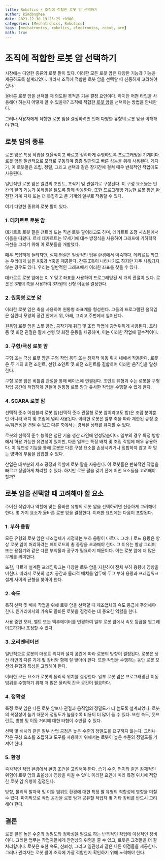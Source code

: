 ```yaml
---
title: Robotics / 조직에 적합한 로봇 암 선택하기
author: kimdonghee
date: 2021-12-30 19:23:29 +0900
categories: [Mechatronics, Robotics]
tags: [mechatronics, robotics, electronics, robot, arm]
math: true
---
```


# **조직에 적합한 로봇 암 선택하기**

시장에는 다양한 종류의 로봇 팔이 있다. 이러한 모든 로봇 암은 다양한 기능과 기능을 제공하도록 설계되었다. 따라서 조직에 적합한 로봇 암을 선택할 때 신중하게 고려해야 한다.

올바른 로봇 암을 선택할 때 의도된 목적은 기본 결정 요인이다. 하지만 어떤 타입을 사용해야 하는지 어떻게 알 수 있을까? 조직에 적합한 [로봇 암](https://www.universal-robots.com/ko/제품/)을 선택하는 방법을 안내한다.

그러나 사용자에게 적합한 로봇 암을 결정하려면 먼저 다양한 유형의 로봇 암을 이해해야 한다.

## **로봇 암의 종류**

로봇 암은 특정 작업을 효율적이고 빠르고 정확하게 수행하도록 프로그래밍된 기계이다. 로봇 암은 일반적으로 모터로 구동되며 종종 일관되고 빠른 성능을 위해 사용된다. 게다가, 이 로봇들은 조립, 정렬, 그리고 선택과 같은 장기간에 걸쳐 매우 반복적인 작업에도 사용된다.

일반적인 로봇 암은 일련의 조인트, 조작기 및 관절기로 구성된다. 이 구성 요소들은 인간의 팔의 기능과 움직임을 닮도록 함께 작동한다. 또한 프로그래밍 가능한 로봇 암은 완전한 기계 자체 또는 더 복잡하고 큰 기계의 일부로 작동할 수 있다.

여기 다양한 종류의 로봇 팔이 있다.

### **1. 데카르트 로봇 암**

데카르트 로봇 팔은 갠트리 또는 직선 로봇 팔이라고도 하며, 데카르트 조정 시스템에서 이름을 따왔다. 르네 데카르트는 17세기에 대수 방정식을 사용하여 그래프에 기하학적 곡선을 그리기 위해 이 로봇들을 개발했다.

매우 복잡하게 들리지만, 실제 현실은 일상적인 업무 환경에서 익숙하다. 데카르트 좌표는 우리에게 넓은 X축과 Y축을 제공한다. 간혹 Z축이 나타나기도 하지만 자주 사용되지 않는 경우도 있다. 우리는 일반적인 그래프에서 이러한 좌표를 찾을 수 있다.

데카르트 로봇 암에는 X, Y 및 Z 좌표를 사용하여 프로그래밍된 세 개의 관절이 있다. 로봇은 3개의 축을 사용하여 3차원의 선형 이동을 결정한다.

### **2. 원통형 로봇 암**

이러한 로봇 암은 축을 사용하여 원통형 좌표계를 형성한다. 그들의 프로그램된 움직임은 실린더 모양의 공간 안에서 위, 아래, 그리고 주변에서 일어난다.  

원통형 로봇 암은 스폿 용접, 공작기계 취급 및 조립 작업에 광범위하게 사용된다. 프리즘 및 회전 관절은 팔에 선형 및 회전 운동을 제공하며, 이는 이러한 작업에 필수적이다.

### **3. 구형/극성 로봇 암**

구형 또는 극성 로봇 암은 구형 작업 봉투 또는 잠재적 이동 위치 내에서 작동한다. 로봇은 두 개의 회전 조인트, 선형 조인트 및 회전 조인트를 결합하여 이러한 움직임을 달성한다.

구형 로봇 암은 비틀림 관절을 통해 베이스에 연결된다. 조인트 유형과 수는 로봇을 구형 작업 공간에 적합하게 만들어 원통형 로봇 암과 유사한 작업을 수행할 수 있게 한다.

### **4. SCARA 로봇 암**

선택적 준수 어셈블리 로봇 암(선택적 준수 관절형 로봇 암이라고도 함)은 조립 분야뿐만 아니라 배치 및 조립에 널리 사용된다. 이러한 로봇은 일부 축을 따라 제한된 규정 준수/유연성을 견딜 수 있고 다른 축에서는 경직된 상태를 유지할 수 있다.

로봇의 선택적 준수 능력은 첨단 기술 생산 라인에 안성맞춤이다. 일부의 경우 특정 방향에서 허용 가능한 유연성이 있지만, 다른 일부는 특정 배치 및 조립 작업에 매우 유용하다. 이 유연성 기능을 통해 로봇은 다른 구성 요소를 손상시키거나 접합하지 않고 꼭 맞는 영역에 부품을 삽입할 수 있다.

산업은 대부분의 제조 공정과 역할에 로봇 팔을 사용한다. 이 로봇들은 반복적인 작업을 빠르고 정밀하게 처리할 수 있다. 하지만 로봇 팔을 갖기 전에 어떤 요소들을 고려해야 할까?

## **로봇 암을 선택할 때 고려해야 할 요소**

주어진 작업이나 역할에 맞는 올바른 유형의 로봇 암을 선택하려면 신중하게 고려해야 한다. 몇 가지 요소가 올바른 로봇 암을 결정한다. 이러한 요인에는 다음이 포함된다.

### **1. 부하 용량**

모든 유형의 로봇 암은 제조업체가 지정하는 부하 용량이 다르다. 그러나 로드 용량은 항상 로봇 암이 처리하려는 페이로드의 총 중량을 초과해야 한다. 그 이유는 항상 그리퍼 또는 용접기와 같은 다른 부착물과 공구가 필요하기 때문이다. 이는 로봇 암에 더 많은 무게를 의미한다.

또한, 다르게 설계된 프레임워크는 다양한 로봇 암을 지원하여 전체 부하 용량에 영향을 미친다. 따라서 로봇의 설치 공간과 물리적 배치를 염두에 두고 부하 용량과 프레임워크 설계 사이의 균형을 찾아야 한다.

### **2. 속도**

특히 선택 및 배치 작업을 위해 로봇 암을 선택할 때 제조업체의 속도 등급에 주의해야 한다. 원거리에서의 가속도 올바른 로봇을 결정하는 데 중요한 역할을 한다.

사용 중인 모터, 벨트 또는 액추에이터를 변경하여 일부 로봇 암에서 속도 등급을 업그레이드하거나 조정할 수 있다.

### **3. 오리엔테이션**

일반적으로 로봇의 마운트 위치와 설치 공간에 따라 로봇의 방향이 결정된다. 로봇은 생산 라인의 다른 기계 및 장비와 함께 잘 맞아야 한다. 또한 작업을 수행하는 동안 로봇 모션의 유형과 특성을 고려해야 한다.

이러한 모든 요소가 로봇의 물리적 위치를 결정한다. 일부 로봇 암은 프로그래밍된 이동 범위를 수행하기 위해 더 많은 물리적 간극 공간이 필요하다.

### **4. 정확성**

특정 로봇 암은 다른 로봇 암보다 관절과 움직임의 정밀도가 더 높도록 설계되었다. 로봇의 복잡성이 높기 때문에 정밀도가 높을수록 비용이 더 많이 들 수 있다. 또한 속도, 풋프린트, 방향 및 이동 거리에 대한 타협이 수반될 수 있다.

선택 및 배치와 같은 일부 산업 공정은 높은 수준의 정밀도를 요구하지 않는다. 그러나 작은 구성 요소를 조립하고 도구를 사용하기 위해서는 로봇이 높은 수준의 정밀도를 가져야 한다.

### **5. 환경**

즉각적인 작업 환경에서 환경 조건을 고려해야 한다. 습기 수준, 먼지와 같은 잠재적인 위험이 로봇 암의 효율성에 영향을 미칠 수 있다. 이러한 요인에 따라 특정 위치에 적합한 로봇 암 유형이 결정된다.

방향, 물리적 발자국 및 이동 범위도 환경에 대한 특정 팔 유형의 적합성에 영향을 미칠 수 있다. 마지막으로 작업 공간을 로봇 암과 공유할 작업자 및 기타 장비를 반드시 고려해야 한다.

## **결론**

로봇 팔은 높은 수준의 정밀도와 정확성을 필요로 하는 반복적인 작업에 이상적인 장비이다. 그러한 업무는 작업자들에게 안전상의 위험을 줄 수 있고, 로봇은 그것들을 더 잘 처리합니다. 로봇은 또한 속도, 신뢰성, 그리고 일관성과 같은 다른 이점들을 제공한다. 그러나 관리자는 로봇 팔이 조직에 가장 적합한지 확인하기 위해 노력해야 한다.
